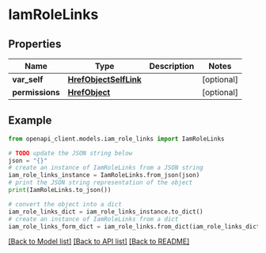 # IamRoleLinks


## Properties

Name | Type | Description | Notes
------------ | ------------- | ------------- | -------------
**var_self** | [**HrefObjectSelfLink**](HrefObjectSelfLink.md) |  | [optional] 
**permissions** | [**HrefObject**](HrefObject.md) |  | [optional] 

## Example

```python
from openapi_client.models.iam_role_links import IamRoleLinks

# TODO update the JSON string below
json = "{}"
# create an instance of IamRoleLinks from a JSON string
iam_role_links_instance = IamRoleLinks.from_json(json)
# print the JSON string representation of the object
print(IamRoleLinks.to_json())

# convert the object into a dict
iam_role_links_dict = iam_role_links_instance.to_dict()
# create an instance of IamRoleLinks from a dict
iam_role_links_form_dict = iam_role_links.from_dict(iam_role_links_dict)
```
[[Back to Model list]](../README.md#documentation-for-models) [[Back to API list]](../README.md#documentation-for-api-endpoints) [[Back to README]](../README.md)


